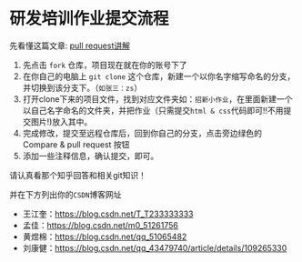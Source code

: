 # 研发培训作业提交流程

先看懂这篇文章: [pull request讲解](https://www.zhihu.com/question/21682976)

1. 先点击 `fork` 仓库，项目现在就在你的账号下了
2. 在你自己的电脑上 `git clone` 这个仓库，新建一个以你名字缩写命名的分支，并切换到该分支下。（`如张三：zs`）
3. 打开clone下来的项目文件，找到对应文件夹如：`招新小作业`，在里面新建一个以自己名字命名的文件夹，并把作业（只需提交`html & css`代码即可!!不用提交图片!)放入其中。
4. 完成修改，提交至远程仓库后，回到你自己的分支，点击旁边绿色的 Compare & pull request 按钮
5. 添加一些注释信息，确认提交，即可。

请认真看那个知乎回答和相关git知识！

并在下方列出你的`CSDN`博客网址

- 王江奎：https://blog.csdn.net/T_T233333333
- 孟佳：https://blog.csdn.net/m0_51261756
- 黄煜棉：https://blog.csdn.net/qq_51065482
- 刘康健：https://blog.csdn.net/qq_43479740/article/details/109265330